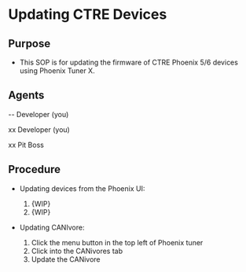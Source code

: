 # Updating CTRE Devices

## Purpose
- This SOP is for updating the firmware of CTRE Phoenix 5/6 devices using Phoenix Tuner X.

## Agents
-- Developer (you)

xx Developer (you)

xx Pit Boss

## Procedure
- Updating devices from the Phoenix UI:
  1. {WIP}
  2. {WIP}

- Updating CANIvore:
  1. Click the menu button in the top left of Phoenix tuner
  2. Click into the CANivores tab
  3. Update the CANivore
